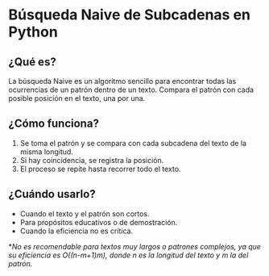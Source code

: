 # Búsqueda Naive de Subcadenas en Python

## ¿Qué es?
La búsqueda Naive es un algoritmo sencillo para encontrar todas las ocurrencias de un patrón dentro de un texto. Compara el patrón con cada posible posición en el texto, una por una.

## ¿Cómo funciona?
1. Se toma el patrón y se compara con cada subcadena del texto de la misma longitud.
2. Si hay coincidencia, se registra la posición.
3. El proceso se repite hasta recorrer todo el texto.

## ¿Cuándo usarlo?
- Cuando el texto y el patrón son cortos.
- Para propósitos educativos o de demostración.
- Cuando la eficiencia no es crítica.

**No es recomendable para textos muy largos o patrones complejos, ya que su eficiencia es O((n-m+1)*m), donde n es la longitud del texto y m la del patrón.** 